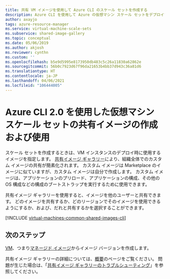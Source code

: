```yaml
---
title: 共有 VM イメージを使用して Azure CLI のスケール セットを作成する
description: Azure CLI を使用して Azure の仮想マシン スケール セットをデプロイするために使用する共有 VM イメージを作成する方法について説明します。
author: axayjo
tags: azure-resource-manager
ms.service: virtual-machine-scale-sets
ms.subservice: shared-image-gallery
ms.topic: conceptual
ms.date: 05/06/2019
ms.author: akjosh
ms.reviewer: cynthn
ms.custom: ''
ms.openlocfilehash: b5e9d5995e8173950db483c5c26a11830a62862e
ms.sourcegitcommit: 56b0c7923d67f96da21653b4bb37d943c36a81d6
ms.translationtype: HT
ms.contentlocale: ja-JP
ms.lasthandoff: 04/06/2021
ms.locfileid: "106444005"
---
```

# <a name="create-and-use-shared-images-for-virtual-machine-scale-sets-with-the-azure-cli-20"></a>Azure CLI 2.0 を使用した仮想マシン スケール セットの共有イメージの作成および使用

スケール セットを作成するときは、VM インスタンスのデプロイ時に使用するイメージを指定します。 [共有イメージ ギャラリー](../virtual-machines/shared-image-galleries.md)により、組織全体でのカスタム イメージの共有が簡素化されます。 カスタム イメージは Marketplace のイメージに似ていますが、カスタム イメージは自分で作成します。 カスタム イメージは、アプリケーションのプリロード、アプリケーションの構成、その他の OS 構成などの構成のブートストラップを実行するために使用できます。 

共有イメージ ギャラリーを使用すると、イメージを他のユーザーと共有できます。 どのイメージを共有するか、どのリージョンでそのイメージを使用できるようにするか、および、だれと共有するかを選択することができます。 


[!INCLUDE [virtual-machines-common-shared-images-cli](../../includes/virtual-machines-common-shared-images-cli.md)]


## <a name="next-steps"></a>次のステップ

[VM](../virtual-machines/image-version-vm-cli.md)、つまり[マネージド イメージ](../virtual-machines/image-version-managed-image-cli.md)からイメージ バージョンを作成します。

共有イメージ ギャラリーの詳細については、[概要](../virtual-machines/shared-image-galleries.md)のページをご覧ください。 問題が生じた場合は、「[共有イメージ ギャラリーのトラブルシューティング](../virtual-machines/troubleshooting-shared-images.md)」を参照してください。
